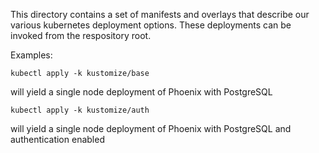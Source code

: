 This directory contains a set of manifests and overlays that describe our various kubernetes deployment options.
These deployments can be invoked from the respository root.

Examples:

```shell
kubectl apply -k kustomize/base
```

will yield a single node deployment of Phoenix with PostgreSQL

```shell
kubectl apply -k kustomize/auth
```

will yield a single node deployment of Phoenix with PostgreSQL and authentication enabled
